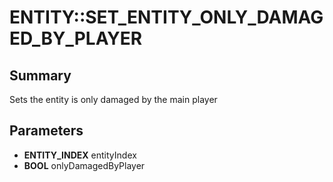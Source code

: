 # ENTITY::SET_ENTITY_ONLY_DAMAGED_BY_PLAYER

## Summary
Sets the entity is only damaged by the main player

## Parameters
* **ENTITY_INDEX** entityIndex
* **BOOL** onlyDamagedByPlayer